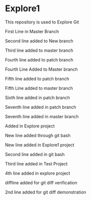 # Explore1
This repository is used to Explore Git 

First Line in Master Branch

Second line added to New branch

Third line added to master branch

Fourth line added to patch branch

Fourth Line Added to Master branch

Fifth line added to patch branch

Fifth Line added to master branch

Sixth line added in patch branch


Seventh line added in patch branch

Seventh line added in master branch

Added in Explore project

New line added through git bash

New line added in Explore1 project

Second line added in git bash

Third line added in Test Project


4th line added in explore project

diffline added for git diff verification

2nd line added for git diff demonstration
